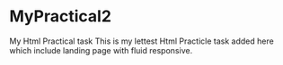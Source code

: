 # MyPractical2
My Html Practical task This is my lettest Html Practicle task added here which include landing page with fluid responsive.
